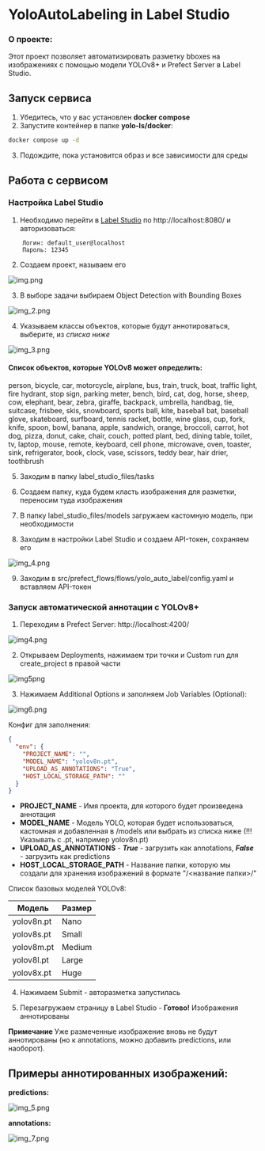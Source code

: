 # YoloAutoLabeling in Label Studio

### О проекте:
Этот проект позволяет автоматизировать разметку bboxes на изображениях с помощью модели YOLOv8+ и Prefect Server в Label Studio.

## Запуск сервиса

1. Убедитесь, что у вас установлен **docker compose**
2. Запустите контейнер в папке **yolo-ls/docker**:

```bash
docker compose up -d
```

3. Подождите, пока установится образ и все зависимости для среды

## Работа с сервисом

### Настройка Label Studio

1. Необходимо перейти в [Label Studio](http://localhost:8080/) по http://localhost:8080/ и авторизоваться:
```
    Логин: default_user@localhost
    Пароль: 12345
```

2. Создаем проект, называем его

![img.png](images/img.png)

3. В выборе задачи выбираем Object Detection with Bounding Boxes

![img_2.png](images/img_2.png)

4. Указываем классы объектов, которые будут аннотироваться, выберите, из *списка ниже*

![img_3.png](images/img_3.png)

#### Список объектов, которые YOLOv8 может определить:
person, bicycle, car, motorcycle, airplane, bus, train, truck,
boat, traffic light, fire hydrant, stop sign, parking meter,
bench, bird, cat, dog, horse, sheep, cow, elephant, bear, zebra,
giraffe, backpack, umbrella, handbag, tie, suitcase, frisbee, skis,
snowboard, sports ball, kite, baseball bat, baseball glove,
skateboard, surfboard, tennis racket, bottle, wine glass, cup,
fork, knife, spoon, bowl, banana, apple, sandwich, orange,
broccoli, carrot, hot dog, pizza, donut, cake, chair, couch,
potted plant, bed, dining table, toilet, tv, laptop, mouse,
remote, keyboard, cell phone, microwave, oven, toaster, sink,
refrigerator, book, clock, vase, scissors, teddy bear, hair drier,
toothbrush


5. Заходим в папку label_studio_files/tasks

6. Создаем папку, куда будем класть изображения для разметки, переносим туда изображения

7. В папку label_studio_files/models загружаем кастомную модель, при необходимости

8. Заходим в настройки Label Studio и создаем API-токен, сохраняем его

![img_4.png](images/img_4.png)

9. Заходим в src/prefect_flows/flows/yolo_auto_label/config.yaml и вставляем API-токен

### Запуск автоматической аннотации с YOLOv8+

1. Переходим в Prefect Server: http://localhost:4200/

![img4.png](images/img4.png)

2. Открываем Deployments, нажимаем три точки и Custom run для create_project в правой части

![img5png](images/img5.png)

3. Нажимаем Additional Options и заполняем Job Variables (Optional):

![img6.png](images/img6.png)


Конфиг для заполнения:

```json
{
  "env": {
    "PROJECT_NAME": "",
    "MODEL_NAME": "yolov8n.pt",
    "UPLOAD_AS_ANNOTATIONS": "True",
    "HOST_LOCAL_STORAGE_PATH": ""
  }
}
```
- **PROJECT_NAME** - Имя проекта, для которого будет произведена аннотация
- **MODEL_NAME** - Модель YOLO, которая будет использоваться, кастомная и добавленная в /models или выбрать из списка ниже (!!! Указывать с .pt, например yolov8n.pt)
- **UPLOAD_AS_ANNOTATIONS** - ***True*** - загрузить как annotations, ***False*** - загрузить как predictions
- **HOST_LOCAL_STORAGE_PATH** - Название папки, которую мы создали для хранения изображений в формате "/<название папки>/"


Список базовых моделей YOLOv8:

| Модель     | Размер   |
|------------|----------|
| yolov8n.pt | Nano     |
| yolov8s.pt | Small    |
| yolov8m.pt | Medium   |
| yolov8l.pt | Large    |
| yolov8x.pt | Huge     |

4. Нажимаем Submit - авторазметка запустилась

5. Перезагружаем страницу в Label Studio - **Готово!** Изображения аннотированы

**Примечание** Уже размеченные изображение вновь не будут аннотированы (но к annotations, можно добавить predictions, или наоборот). 

## Примеры аннотированных изображений:

**predictions:**

![img_5.png](images/img_5.png)

**annotations:**

![img_7.png](images/img_7.png)



